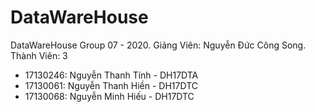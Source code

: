 # DataWareHouse
DataWareHouse Group 07 - 2020.
Giảng Viên: Nguyễn Đức Công Song.
Thành Viên: 3
  + 17130246: Nguyễn Thanh Tính - DH17DTA
  + 17130061: Nguyễn Thanh Hiền - DH17DTC
  + 17130068: Nguyễn Minh Hiếu - DH17DTC

